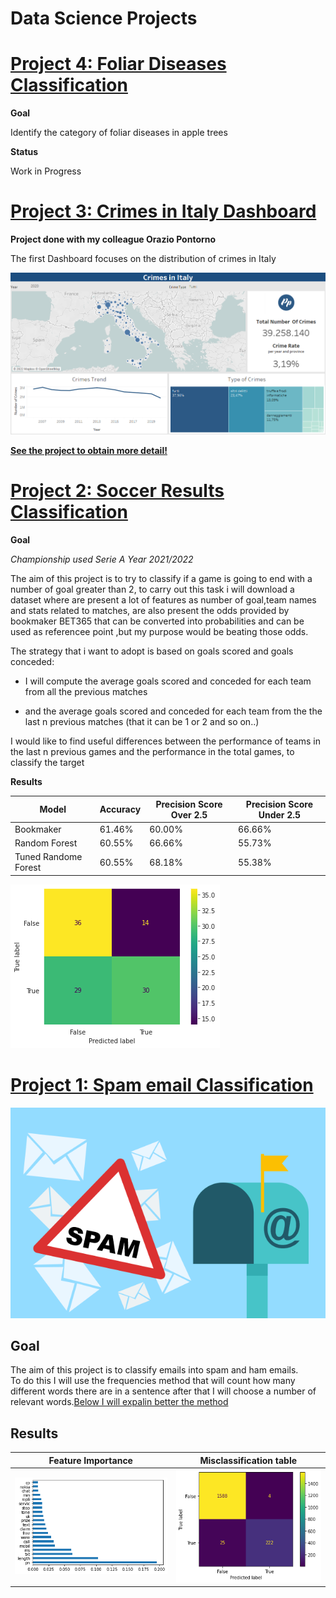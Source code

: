 # Data Science Projects
# [Project 4: Foliar Diseases Classification](https://github.com/datascientist-hist/Foliar-Diseases-Classification)

**Goal**

Identify the category of foliar diseases in apple trees

**Status**

Work in Progress

# [Project 3: Crimes in Italy Dashboard](https://github.com/datascientist-hist/Crimes-in-Italy-Dashboard) 

**Project done with my colleague  Orazio Pontorno**

The first Dashboard focuses on the distribution of crimes in Italy

![](/images/DASH1.png)

**[See the project to obtain more detail!](https://github.com/datascientist-hist/Crimes-in-Italy-Dashboard)**


# [Project 2: Soccer Results Classification](https://github.com/datascientist-hist/Football-Results-classification) 

**Goal**

*Championship used Serie A Year 2021/2022*

The aim of this project is to try to classify if a game is going to end with a number of goal greater than 2, to carry out this task i will download a dataset where are present a lot of features as number of goal,team names and stats related to matches, are also present the odds provided by bookmaker BET365 that can be converted into probabilities and can be used as referencee point ,but my purpose would be beating those odds.

The strategy that i want to adopt is based on goals scored and goals conceded:

- I will compute the average goals scored and conceded for each team from all the previous matches

- and the average goals scored and conceded for each team from the the last n previous matches (that it can be 1 or 2 and so on..)

I would like to find useful differences between the performance of teams in the last n previous games and the performance in the total games, to classify the target

**Results**

|Model|Accuracy|Precision Score Over 2.5|Precision Score Under 2.5|
|-----|--------|------------------------|-------------------------|
|Bookmaker|61.46%|60.00%|66.66%|
|Random Forest| 60.55%| 66.66%|55.73%|
|Tuned Randome Forest|60.55%|68.18%|55.38%|


![](/images/confmatrixtest.png)


# [Project 1: Spam email Classification](https://github.com/datascientist-hist/Spam_Messages_Classification)

![](/images/email-spam.png)

## Goal

The aim of this project is to classify emails into spam and ham emails.  
To do this I will use the frequencies method that will count  how many different words there are in a sentence after that I will choose a number of relevant words.[Below I will expalin better the method](https://github.com/datascientist-hist/Spam_Messages_Classification)


## Results

Feature Importance         |  Misclassification table
:-------------------------:|:-------------------------:
 ![](/images/featureimportance.png)  |   ![](/images/misclassification.png)


